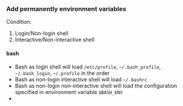 ### Add permanently environment variables

Condition:
1. Login/Non-login shell
2. Interactive/Non-interactive shell

#### bash
- Bash as login shell will load `/etc/profile`, `~/.bash_profile`, `~/.bash_login`, `~/.profile` in the order
- Bash as non-login interactive shell will load `~/.bashrc`
- Bash as non-login non-interactive shell will load the configuration specified in environment variable `$BASH_ENV`
- 

